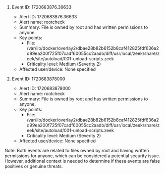 1. Event ID: 1720683876.36633
   - Alert ID: 1720683876.36633
   - Alert name: rootcheck
   - Summary: File is owned by root and has written permissions to anyone.
   - Key points:
     - File: /var/lib/docker/overlay2/dbae28b82b6152b8caf412825fdf636a2d99ea200f725f07cadf60055cc2aadb/diff/usr/local/zeek/share/zeek/site/autoload/001-unload-scripts.zeek
     - Criticality level: Medium (Severity 2)
   - Affected user/device: None specified

2. Event ID: 1720683878000
   - Alert ID: 1720683878000
   - Alert name: rootcheck
   - Summary: File is owned by root and has written permissions to anyone.
   - Key points:
     - File: /var/lib/docker/overlay2/dbae28b82b6152b8caf412825fdf636a2d99ea200f725f07cadf60055cc2aadb/diff/usr/local/zeek/share/zeek/site/autoload/001-unload-scripts.zeek
     - Criticality level: Medium (Severity 2)
   - Affected user/device: None specified

Note: Both events are related to files owned by root and having written permissions for anyone, which can be considered a potential security issue. However, additional context is needed to determine if these events are false positives or genuine threats.